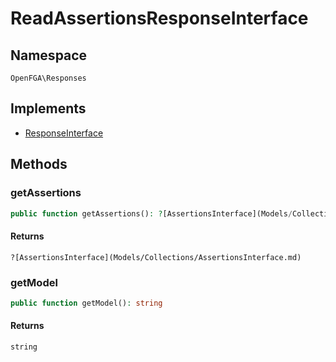 # ReadAssertionsResponseInterface


## Namespace
`OpenFGA\Responses`

## Implements
* [ResponseInterface](Responses/ResponseInterface.md)



## Methods
### getAssertions


```php
public function getAssertions(): ?[AssertionsInterface](Models/Collections/AssertionsInterface.md)
```



#### Returns
`?[AssertionsInterface](Models/Collections/AssertionsInterface.md)`

### getModel


```php
public function getModel(): string
```



#### Returns
`string`

